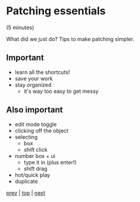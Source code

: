 # Patching essentials
(5 minutes)

What did we just do? Tips to make patching simpler.

## Important

* learn all the shortcuts!
* save your work
* stay organized
  * it's way too easy to get messy
  
## Also important
* edit mode toggle
* clicking off the object
* selecting
  * box
  * shift click
* number box + ui
  * type it in (plus enter!)
  * shift drag
* hot/quick play
* duplicate


[prev](../02_Hello_World/) |
[top](https://github.com/breedx2/strangeloop_2019_pd_workshop) |
[next](../04_The_Help_System/) 
